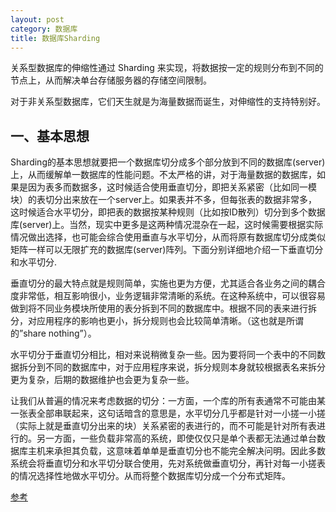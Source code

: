 ```yaml
---
layout: post
category: 数据库
title: 数据库Sharding
---
```


关系型数据库的伸缩性通过 Sharding 来实现，将数据按一定的规则分布到不同的节点上，从而解决单台存储服务器的存储空间限制。

对于非关系型数据库，它们天生就是为海量数据而诞生，对伸缩性的支持特别好。

## 一、基本思想

Sharding的基本思想就要把一个数据库切分成多个部分放到不同的数据库(server)上，从而缓解单一数据库的性能问题。不太严格的讲，对于海量数据的数据库，如果是因为表多而数据多，这时候适合使用垂直切分，即把关系紧密（比如同一模块）的表切分出来放在一个server上。如果表并不多，但每张表的数据非常多，这时候适合水平切分，即把表的数据按某种规则（比如按ID散列）切分到多个数据库(server)上。当然，现实中更多是这两种情况混杂在一起，这时候需要根据实际情况做出选择，也可能会综合使用垂直与水平切分，从而将原有数据库切分成类似矩阵一样可以无限扩充的数据库(server)阵列。下面分别详细地介绍一下垂直切分和水平切分.

垂直切分的最大特点就是规则简单，实施也更为方便，尤其适合各业务之间的耦合度非常低，相互影响很小，业务逻辑非常清晰的系统。在这种系统中，可以很容易做到将不同业务模块所使用的表分拆到不同的数据库中。根据不同的表来进行拆分，对应用程序的影响也更小，拆分规则也会比较简单清晰。（这也就是所谓的”share nothing”）。

水平切分于垂直切分相比，相对来说稍微复杂一些。因为要将同一个表中的不同数据拆分到不同的数据库中，对于应用程序来说，拆分规则本身就较根据表名来拆分更为复杂，后期的数据维护也会更为复杂一些。

让我们从普遍的情况来考虑数据的切分：一方面，一个库的所有表通常不可能由某一张表全部串联起来，这句话暗含的意思是，水平切分几乎都是针对一小搓一小搓（实际上就是垂直切分出来的块）关系紧密的表进行的，而不可能是针对所有表进行的。另一方面，一些负载非常高的系统，即使仅仅只是单个表都无法通过单台数据库主机来承担其负载，这意味着单单是垂直切分也不能完全解决问明。因此多数系统会将垂直切分和水平切分联合使用，先对系统做垂直切分，再针对每一小搓表的情况选择性地做水平切分。从而将整个数据库切分成一个分布式矩阵。

[参考](https://blog.csdn.net/bluishglc/article/details/6161475)